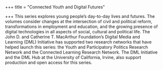 +++
title = "Connected Youth and Digital Futures"

+++
This series explores young people’s day-to-day lives and futures. The volumes consider changes at the intersection of civil and political reform, transformations in employment and education, and the growing presence of digital technologies in all aspects of social, cultural and political life. The John D. and Catherine T. MacArthur Foundation’s Digital Media and Learning (DML) Initiative has supported two research networks that have helped launch this series: the Youth and Participatory Politics Research Network and the Connected Learning Research Network. The DML Initiative and the DML Hub at the University of California, Irvine, also support production and open access for this series.
